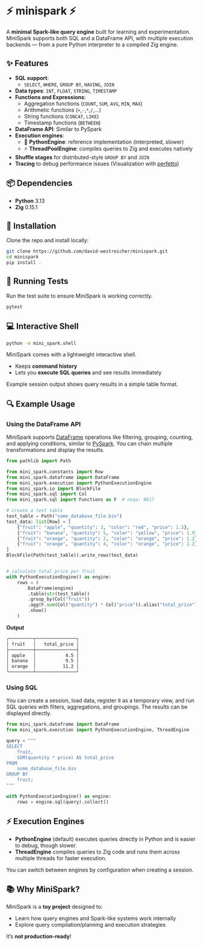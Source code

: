 # ⚡ minispark ⚡
A **minimal Spark-like query engine** built for learning and experimentation.  
MiniSpark supports both SQL and a DataFrame API, with multiple execution backends — from a pure Python interpreter to a compiled Zig engine.

## ✨ Features  

- **SQL support**:  
  - `SELECT`, `WHERE`, `GROUP BY`, `HAVING`, `JOIN`  
- **Data types**: `INT`, `FLOAT`, `STRING`, `TIMESTAMP`  
- **Functions and Expressions**: 
  - Aggregation functions (`COUNT`, `SUM`, `AVG`, `MIN`, `MAX`)
  - Arithmetic functions (`+`,`-`,`*`,`/`,...)
  - String functions (`CONCAT`, `LIKE`)
  - Timestamp functions (`BETWEEN`)
- **DataFrame API**: Similar to PySpark  
- **Execution engines**:  
  - 🐍 **PythonEngine**: reference implementation (interpreted, slower)  
  - ⚡ **ThreadPoolEngine**: compiles queries to Zig and executes natively  
- **Shuffle stages** for distributed-style `GROUP BY` and `JOIN`  
- **Tracing** to debug performance issues (Visualization with [perfetto](https://perfetto.dev/))

## 📦 Dependencies  

- **Python** 3.13  
- **Zig** 0.15.1  

## 🔧 Installation  

Clone the repo and install locally:  
```bash
git clone https://github.com/david-westreicher/minispark.git
cd minispark
pip install .
```

## 🧪 Running Tests  

Run the test suite to ensure MiniSpark is working correctly.  
```bash
pytest
```

## 💻 Interactive Shell  
```bash
python -m mini_spark.shell
```

MiniSpark comes with a lightweight interactive shell.  
- Keeps **command history**  
- Lets you **execute SQL queries** and see results immediately  

Example session output shows query results in a simple table format.  

## 🔍 Example Usage  

### Using the DataFrame API  

MiniSpark supports [DataFrame](https://en.wikipedia.org/wiki/Apache_Spark#Spark_SQL) operations like filtering, grouping, counting, and applying conditions, similar to [PySpark](https://spark.apache.org/docs/latest/api/python/index.html). You can chain multiple transformations and display the results.  

```python
from pathlib import Path

from mini_spark.constants import Row
from mini_spark.dataframe import DataFrame
from mini_spark.execution import PythonExecutionEngine
from mini_spark.io import BlockFile
from mini_spark.sql import Col
from mini_spark.sql import Functions as F  # noqa: N817

# create a test table
test_table = Path("some_database_file.bin")
test_data: list[Row] = [
    {"fruit": "apple", "quantity": 3, "color": "red", "price": 1.5},
    {"fruit": "banana", "quantity": 5, "color": "yellow", "price": 1.9},
    {"fruit": "orange", "quantity": 2, "color": "orange", "price": 1.2},
    {"fruit": "orange", "quantity": 4, "color": "orange", "price": 2.2},
]
BlockFile(Path(test_table)).write_rows(test_data)


# calculate total price per fruit
with PythonExecutionEngine() as engine:
    rows = (
        DataFrame(engine)
        .table(str(test_table))
        .group_by(Col("fruit"))
        .agg(F.sum(Col("quantity") * Col("price")).alias("total_price"))
        .show()
    )
```

**Output**
```bash
╭─────────┬───────────────╮
│ fruit   │   total_price │
├─────────┼───────────────┤
│ apple   │           4.5 │
│ banana  │           9.5 │
│ orange  │          11.2 │
╰─────────┴───────────────╯
```


### Using SQL

You can create a session, load data, register it as a temporary view, and run SQL queries with filters, aggregations, and groupings. The results can be displayed directly.

```python
from mini_spark.dataframe import DataFrame
from mini_spark.execution import PythonExecutionEngine, ThreadEngine

query = """
SELECT
    fruit,
    SUM(quantity * price) AS total_price
FROM
    some_database_file.bin
GROUP BY
    fruit;
"""

with PythonExecutionEngine() as engine:
    rows = engine.sql(query).collect()
```

## ⚡ Execution Engines  

- **PythonEngine** (default) executes queries directly in Python and is easier to debug, though slower.  
- **ThreadEngine** compiles queries to Zig code and runs them across multiple threads for faster execution.  

You can switch between engines by configuration when creating a session.  

## 📚 Why MiniSpark?  

MiniSpark is a **toy project** designed to:  
- Learn how query engines and Spark-like systems work internally  
- Explore query compilation/planning and execution strategies 

It’s **not production-ready**!


